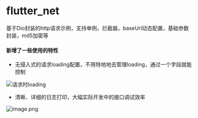 # flutter_net

基于Dio封装的http请求示例，支持单例，拦截器，baseUrl动态配置，基础参数封装，md5加密等


#### 新增了一些使用的特性
- 无侵入式的请求loading配置，不用特地地去管理loading，通过一个字段就能控制

![请求时loading](https://upload-images.jianshu.io/upload_images/2894274-68c29d938e4b374b.gif?imageMogr2/auto-orient/strip)

- 清晰、详细的日志打印，大幅实际开发中的接口调试效率

![image.png](https://upload-images.jianshu.io/upload_images/2894274-c130a7199c5a6faa.png?imageMogr2/auto-orient/strip%7CimageView2/2/w/640)




